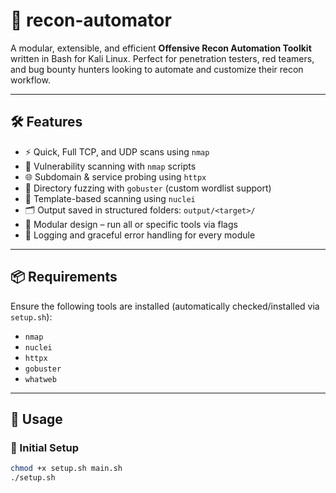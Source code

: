 # 🔎 recon-automator

A modular, extensible, and efficient **Offensive Recon Automation Toolkit** written in Bash for Kali Linux. Perfect for penetration testers, red teamers, and bug bounty hunters looking to automate and customize their recon workflow.

---

## 🛠 Features

- ⚡ Quick, Full TCP, and UDP scans using `nmap`
- 🧬 Vulnerability scanning with `nmap` scripts
- 🌐 Subdomain & service probing using `httpx`
- 🚪 Directory fuzzing with `gobuster` (custom wordlist support)
- 🧱 Template-based scanning using `nuclei`
- 🗂 Output saved in structured folders: `output/<target>/`
- 🧩 Modular design – run all or specific tools via flags
- 📄 Logging and graceful error handling for every module

---

## 📦 Requirements

Ensure the following tools are installed (automatically checked/installed via `setup.sh`):

- `nmap`
- `nuclei`
- `httpx`
- `gobuster`
- `whatweb`

---

## 🚀 Usage

### 🔧 Initial Setup

```bash
chmod +x setup.sh main.sh
./setup.sh
